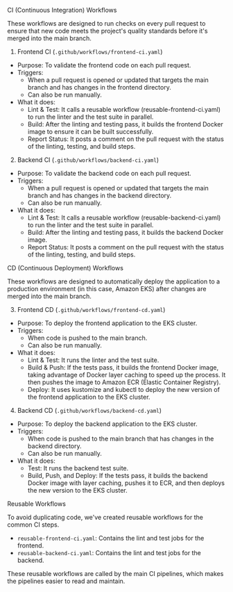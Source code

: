  CI (Continuous Integration) Workflows

  These workflows are designed to run checks on every pull request to ensure that new code meets the project's quality standards before it's merged into the main branch.

  1. Frontend CI (`.github/workflows/frontend-ci.yaml`)


   * Purpose: To validate the frontend code on each pull request.
   * Triggers:
       * When a pull request is opened or updated that targets the main branch and has changes in the frontend directory.
       * Can also be run manually.
   * What it does:
       * Lint & Test: It calls a reusable workflow (reusable-frontend-ci.yaml) to run the linter and the test suite in parallel.
       * Build: After the linting and testing pass, it builds the frontend Docker image to ensure it can be built successfully.
       * Report Status: It posts a comment on the pull request with the status of the linting, testing, and build steps.

  2. Backend CI (`.github/workflows/backend-ci.yaml`)


   * Purpose: To validate the backend code on each pull request.
   * Triggers:
       * When a pull request is opened or updated that targets the main branch and has changes in the backend directory.
       * Can also be run manually.
   * What it does:
       * Lint & Test: It calls a reusable workflow (reusable-backend-ci.yaml) to run the linter and the test suite in parallel.
       * Build: After the linting and testing pass, it builds the backend Docker image.
       * Report Status: It posts a comment on the pull request with the status of the linting, testing, and build steps.

  CD (Continuous Deployment) Workflows

  These workflows are designed to automatically deploy the application to a production environment (in this case, Amazon EKS) after changes are merged into the main branch.


  3. Frontend CD (`.github/workflows/frontend-cd.yaml`)


   * Purpose: To deploy the frontend application to the EKS cluster.
   * Triggers:
       * When code is pushed to the main branch.
       * Can also be run manually.
   * What it does:
       * Lint & Test: It runs the linter and the test suite.
       * Build & Push: If the tests pass, it builds the frontend Docker image, taking advantage of Docker layer caching to speed up the process. It then pushes the image to Amazon ECR (Elastic Container Registry).
       * Deploy: It uses kustomize and kubectl to deploy the new version of the frontend application to the EKS cluster.

  4. Backend CD (`.github/workflows/backend-cd.yaml`)


   * Purpose: To deploy the backend application to the EKS cluster.
   * Triggers:
       * When code is pushed to the main branch that has changes in the backend directory.
       * Can also be run manually.
   * What it does:
       * Test: It runs the backend test suite.
       * Build, Push, and Deploy: If the tests pass, it builds the backend Docker image with layer caching, pushes it to ECR, and then deploys the new version to the EKS cluster.

  Reusable Workflows


  To avoid duplicating code, we've created reusable workflows for the common CI steps.

   * `reusable-frontend-ci.yaml`: Contains the lint and test jobs for the frontend.
   * `reusable-backend-ci.yaml`: Contains the lint and test jobs for the backend.


  These reusable workflows are called by the main CI pipelines, which makes the pipelines easier to read and maintain.
